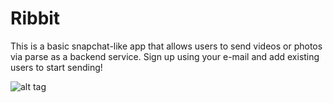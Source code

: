 # Ribbit

This is a basic snapchat-like app that allows users to send videos or photos via parse as a backend service. Sign up using your e-mail and add existing users to start sending!

![alt tag](https://cloud.githubusercontent.com/assets/14335722/11860490/0bc80ba0-a43b-11e5-879f-86e14b6a23c2.png)
